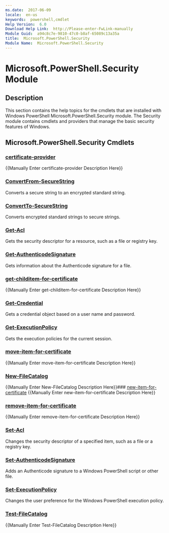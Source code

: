 ```yaml
---
ms.date:  2017-06-09
locale:  en-us
keywords:  powershell,cmdlet
Help Version:  6.0
Download Help Link:  http://Please-enter-FwLink-manually
Module Guid:  a94c8c7e-9810-47c0-b8af-65089c13a35a
title:  Microsoft.PowerShell.Security
Module Name:  Microsoft.PowerShell.Security
---
```


# Microsoft.PowerShell.Security Module
## Description
This section contains the help topics for the cmdlets that are installed with Windows PowerShell Microsoft.PowerShell.Security module. The Security module contains cmdlets and providers that manage the basic security features of Windows.

## Microsoft.PowerShell.Security Cmdlets
### [certificate-provider](providers/certificate-provider.md)
{{Manually Enter certificate-provider Description Here}}

### [ConvertFrom-SecureString](convertfrom-securestring.md)
Converts a secure string to an encrypted standard string.


### [ConvertTo-SecureString](convertto-securestring.md)
Converts encrypted standard strings to secure strings.


### [Get-Acl](get-acl.md)
Gets the security descriptor for a resource, such as a file or registry key.


### [Get-AuthenticodeSignature](get-authenticodesignature.md)
Gets information about the Authenticode signature for a file.


### [get-childitem-for-certificate](providers/get-childitem-for-certificate.md)
{{Manually Enter get-childitem-for-certificate Description Here}}

### [Get-Credential](get-credential.md)
Gets a credential object based on a user name and password.


### [Get-ExecutionPolicy](get-executionpolicy.md)
Gets the execution policies for the current session.


### [move-item-for-certificate](providers/move-item-for-certificate.md)
{{Manually Enter move-item-for-certificate Description Here}}

### [New-FileCatalog](new-filecatalog.md)
{{Manually Enter New-FileCatalog Description Here}}### [new-item-for-certificate](providers/new-item-for-certificate.md)
{{Manually Enter new-item-for-certificate Description Here}}

### [remove-item-for-certificate](providers/move-item-for-certificate.md)
{{Manually Enter remove-item-for-certificate Description Here}}

### [Set-Acl](set-acl.md)
Changes the security descriptor of a specified item, such as a file or a registry key.


### [Set-AuthenticodeSignature](set-authenticodesignature.md)
Adds an Authenticode signature to a Windows PowerShell script or other file.


### [Set-ExecutionPolicy](set-executionpolicy.md)
Changes the user preference for the Windows PowerShell execution policy.


### [Test-FileCatalog](test-filecatalog.md)
{{Manually Enter Test-FileCatalog Description Here}}


